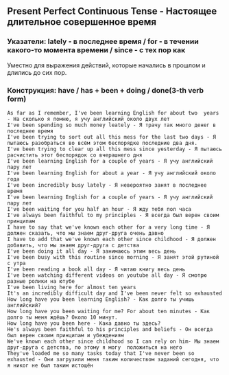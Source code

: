 ## Present Perfect Continuous Tense - Настоящее длительное совершенное время

### Указатели: lately - в последнее время / for - в течении какого-то момента времени / since - с тех пор как

Уместно для выражения действий, которые начались в прошлом и длились до сих пор. 

### Конструкция: have / has + been + doing  / done(3-th verb form)
	As far as I remember, I've been learning English for about two  years - На сколько я помню, я учу английский около двух лет 
	I've been spending so much money leately - Я трачу так много денег в последнее время
	I've been trying to sort out all this mess for the last two days - Я пытаюсь разобраться во всём этом беспорядке последние два дня.
	I've been trying to clear up all this mess since yesterday - Я пытаюсь расчистить этот беспорядок со вчерашнего дня
	I've been learning English for a couple of years - Я учу английский пару лет
	I've been learning English for about a year - Я учу английский около года
	I've been incredibly busy lately - Я невероятно занят в последнее время
	I've been learning English for a couple of years - Я учу английский пару лет
	I've been waiting for you half an hour - Я жду тебя пол часа
	I've always been faithful to my principles - Я всегда был верен своим принципам
	I have to say that we've known each other for a very long time - Я должен сказать, что мы знаем друг-друга очень давно 
	I have to add that we've known each other since childhood - Я должен добавить, что мы знаем друг-друга с детства 
	I've been doing it all day - Я занимаюсь этим весь день
	I've been busy with this routine since morning - Я занят этой рутиной с утра
	I've been reading a book all day - Я читаю книгу весь день 
	I've been watching different videos on youtube all day - Я смотрю разные ролики на ютубе
	I've been living here for almost ten years
	It's an incredibly difficult day and I've been never felt so exhausted 
	How long have you been learning English? - Как долго ты учишь английский?
	How long have you been waiting for me? For about ten minutes - Как долго ты меня ждёшь? Около 10 минут.
	How long have you been here - Кака давно ты здесь? 
	He's always been faithful to his principles and beliefs - Он всегда был верен своим принципам и убеждениям
	We've known each other since childhood so I can rely on him- Мы знаем друг-друга с детства, по этому я могу  положиться на него
	They've loaded me so many tasks today that I've never been so exhausted - Они загрузили меня таким количеством заданий сегодня, что я никог не был таким истощён
	
